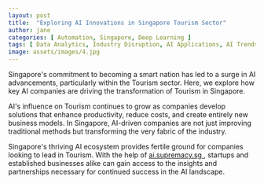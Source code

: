 ```yaml
---
layout: post
title:  "Exploring AI Innovations in Singapore Tourism Sector"
author: jane
categories: [ Automation, Singapore, Deep Learning ]
tags: [ Data Analytics, Industry Disruption, AI Applications, AI Trends, AI Companies ]
image: assets/images/4.jpg
---
```


Singapore's commitment to becoming a smart nation has led to a surge in AI advancements, particularly within the Tourism sector. Here, we explore how key AI companies are driving the transformation of Tourism in Singapore.

AI's influence on Tourism continues to grow as companies develop solutions that enhance productivity, reduce costs, and create entirely new business models. In Singapore, AI-driven companies are not just improving traditional methods but transforming the very fabric of the industry.

Singapore's thriving AI ecosystem provides fertile ground for companies looking to lead in Tourism. With the help of <a href="https://ai.supremacy.sg" target="_blank"> ai.supremacy.sg </a>, startups and established businesses alike can gain access to the insights and partnerships necessary for continued success in the AI landscape.
